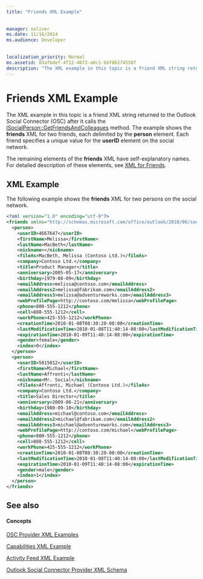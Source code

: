 ```yaml
---
title: "Friends XML Example"
 
 
manager: soliver
ms.date: 11/16/2014
ms.audience: Developer
 
 
localization_priority: Normal
ms.assetid: 83afbdef-4f12-4673-a0c1-bbf86274558f
description: "The XML example in this topic is a friend XML string returned to the Outlook Social Connector (OSC) after it calls the ISocialPerson::GetFriendsAndColleagues method. The example shows the friends XML for two friends, each delimited by the person element. Each friend specifies a unique value for the userID element on the social network."
---
```


# Friends XML Example

The XML example in this topic is a friend XML string returned to the Outlook Social Connector (OSC) after it calls the [ISocialPerson::GetFriendsAndColleagues](isocialperson-getfriendsandcolleagues.md) method. The example shows the **friends** XML for two friends, each delimited by the **person** element. Each friend specifies a unique value for the **userID** element on the social network. 
  
The remaining elements of the **friends** XML have self-explanatory names. For detailed description of these elements, see [XML for Friends](xml-for-friends.md). 
  
## XML Example

The following example shows the **friends** XML for two persons on the social network. 
  
```XML
<?xml version="1.0" encoding="utf-8"?>
<friends xmlns="http://schemas.microsoft.com/office/outlook/2010/06/socialprovider.xsd">
  <person>
    <userID>4667647</userID>
    <firstName>Melissa</firstName>
    <lastName>MacBeth</lastName>
    <nickname></nickname>
    <fileAs>MacBeth, Melissa (Contoso Ltd.)</fileAs>
    <company>Contoso Ltd.</company>
    <title>Product Manager</title>
    <anniversary>2005-05-17</anniversary>
    <birthday>1979-08-09</birthday>
    <emailAddress>melissa@contoso.com</emailAddress>
    <emailAddress2>melissa@fabrikam.com</emailAddress2>
    <emailAddress3>melissa@adventureworks.com</emailAddress3>
    <webProfilePage>http://contoso.com/melissa</webProfilePage>
    <phone>800-555-1212</phone>
    <cell>888-555-1212</cell>
    <workPhone>425-555-1212</workPhone>
    <creationTime>2010-01-08T08:30:20-08:00</creationTime>
    <lastModificationTime>2010-01-08T11:40:14-08:00</lastModificationTime>
    <expirationTime>2010-01-09T11:40:14-08:00</expirationTime>
    <gender>female</gender>
    <index>0</index>
  </person>
  <person>
    <userID>5015012</userID>
    <firstName>Michael</firstName>
    <lastName>Affronti</lastName>
    <nickname>Mr. Social</nickname>
    <fileAs>Affronti, Michael (Contoso Ltd.)</fileAs>
    <company>Contoso Ltd.</company>
    <title>Sales Director</title>
    <anniversary>2009-06-21</anniversary>
    <birthday>1980-09-10</birthday>
    <emailAddress>michael@contoso.com</emailAddress>
    <emailAddress2>michael@fabrikam.com</emailAddress2>
    <emailAddress3>michael@adventureworks.com</emailAddress3>
    <webProfilePage>http://contoso.com/michael</webProfilePage>
    <phone>800-555-1212</phone>
    <cell>888-555-1212</cell>
    <workPhone>425-555-1212</workPhone>
    <creationTime>2010-01-08T08:30:20-08:00</creationTime>
    <lastModificationTime>2010-01-08T11:40:14-08:00</lastModificationTime>
    <expirationTime>2010-01-09T11:40:14-08:00</expirationTime>
    <gender>male</gender>
    <index>1</index>
  </person>
</friends>

```

## See also

#### Concepts

[OSC Provider XML Examples](osc-provider-xml-examples.md)
  
[Capabilities XML Example](capabilities-xml-example.md)
  
[Activity Feed XML Example](activity-feed-xml-example.md)
  
[Outlook Social Connector Provider XML Schema](outlook-social-connector-provider-xml-schema.md)

